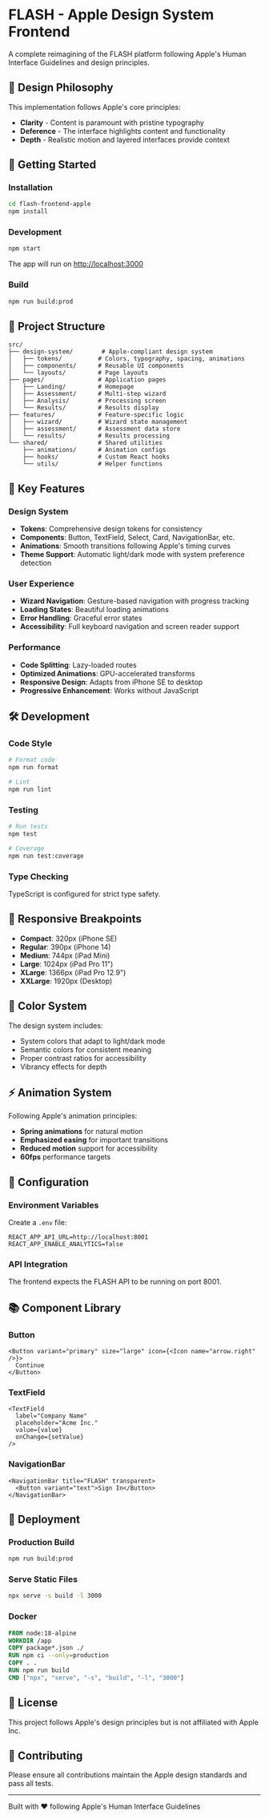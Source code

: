 # FLASH - Apple Design System Frontend

A complete reimagining of the FLASH platform following Apple's Human Interface Guidelines and design principles.

## 🎨 Design Philosophy

This implementation follows Apple's core principles:
- **Clarity** - Content is paramount with pristine typography
- **Deference** - The interface highlights content and functionality  
- **Depth** - Realistic motion and layered interfaces provide context

## 🚀 Getting Started

### Installation
```bash
cd flash-frontend-apple
npm install
```

### Development
```bash
npm start
```
The app will run on [http://localhost:3000](http://localhost:3000)

### Build
```bash
npm run build:prod
```

## 📁 Project Structure

```
src/
├── design-system/        # Apple-compliant design system
│   ├── tokens/          # Colors, typography, spacing, animations
│   ├── components/      # Reusable UI components
│   └── layouts/         # Page layouts
├── pages/               # Application pages
│   ├── Landing/         # Homepage
│   ├── Assessment/      # Multi-step wizard
│   ├── Analysis/        # Processing screen
│   └── Results/         # Results display
├── features/            # Feature-specific logic
│   ├── wizard/          # Wizard state management
│   ├── assessment/      # Assessment data store
│   └── results/         # Results processing
└── shared/              # Shared utilities
    ├── animations/      # Animation configs
    ├── hooks/           # Custom React hooks
    └── utils/           # Helper functions
```

## 🎯 Key Features

### Design System
- **Tokens**: Comprehensive design tokens for consistency
- **Components**: Button, TextField, Select, Card, NavigationBar, etc.
- **Animations**: Smooth transitions following Apple's timing curves
- **Theme Support**: Automatic light/dark mode with system preference detection

### User Experience
- **Wizard Navigation**: Gesture-based navigation with progress tracking
- **Loading States**: Beautiful loading animations
- **Error Handling**: Graceful error states
- **Accessibility**: Full keyboard navigation and screen reader support

### Performance
- **Code Splitting**: Lazy-loaded routes
- **Optimized Animations**: GPU-accelerated transforms
- **Responsive Design**: Adapts from iPhone SE to desktop
- **Progressive Enhancement**: Works without JavaScript

## 🛠️ Development

### Code Style
```bash
# Format code
npm run format

# Lint
npm run lint
```

### Testing
```bash
# Run tests
npm test

# Coverage
npm run test:coverage
```

### Type Checking
TypeScript is configured for strict type safety.

## 📱 Responsive Breakpoints

- **Compact**: 320px (iPhone SE)
- **Regular**: 390px (iPhone 14)
- **Medium**: 744px (iPad Mini)
- **Large**: 1024px (iPad Pro 11")
- **XLarge**: 1366px (iPad Pro 12.9")
- **XXLarge**: 1920px (Desktop)

## 🎨 Color System

The design system includes:
- System colors that adapt to light/dark mode
- Semantic colors for consistent meaning
- Proper contrast ratios for accessibility
- Vibrancy effects for depth

## ⚡ Animation System

Following Apple's animation principles:
- **Spring animations** for natural motion
- **Emphasized easing** for important transitions
- **Reduced motion** support for accessibility
- **60fps** performance targets

## 🔧 Configuration

### Environment Variables
Create a `.env` file:
```env
REACT_APP_API_URL=http://localhost:8001
REACT_APP_ENABLE_ANALYTICS=false
```

### API Integration
The frontend expects the FLASH API to be running on port 8001.

## 📚 Component Library

### Button
```tsx
<Button variant="primary" size="large" icon={<Icon name="arrow.right" />}>
  Continue
</Button>
```

### TextField
```tsx
<TextField
  label="Company Name"
  placeholder="Acme Inc."
  value={value}
  onChange={setValue}
/>
```

### NavigationBar
```tsx
<NavigationBar title="FLASH" transparent>
  <Button variant="text">Sign In</Button>
</NavigationBar>
```

## 🚀 Deployment

### Production Build
```bash
npm run build:prod
```

### Serve Static Files
```bash
npx serve -s build -l 3000
```

### Docker
```dockerfile
FROM node:18-alpine
WORKDIR /app
COPY package*.json ./
RUN npm ci --only=production
COPY . .
RUN npm run build
CMD ["npx", "serve", "-s", "build", "-l", "3000"]
```

## 📄 License

This project follows Apple's design principles but is not affiliated with Apple Inc.

## 🤝 Contributing

Please ensure all contributions maintain the Apple design standards and pass all tests.

---

Built with ❤️ following Apple's Human Interface Guidelines